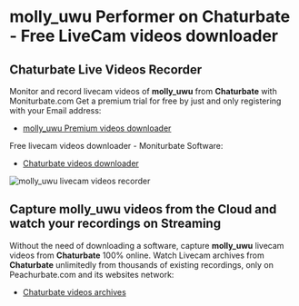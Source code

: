 # molly_uwu Performer on Chaturbate - Free LiveCam videos downloader

## Chaturbate Live Videos Recorder

Monitor and record livecam videos of **molly_uwu** from **Chaturbate** with Moniturbate.com
Get a premium trial for free by just and only registering with your Email address:
* [molly_uwu Premium videos downloader](https://moniturbate.com/request-demo-licence-key.html)

Free livecam videos downloader - Moniturbate Software:
* [Chaturbate videos downloader](https://moniturbate.com/moniturbate-download-software.html)

![molly_uwu livecam videos recorder](https://peachurnet.com/templates/moniturbate-software.png)


## Capture molly_uwu videos from the Cloud and watch your recordings on Streaming

Without the need of downloading a software, capture **molly_uwu** livecam videos from **Chaturbate** 100% online.
Watch Livecam archives from **Chaturbate** unlimitedly from thousands of existing recordings, only on Peachurbate.com and its websites network:
* [Chaturbate videos archives](https://peachurnet.com/)